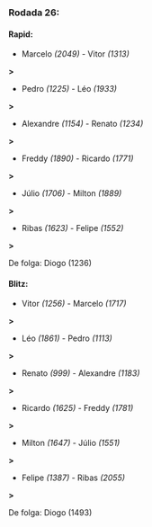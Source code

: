 ### Rodada 26:

#### Rapid:

* Marcelo *(2049)*     -     Vitor *(1313)*

 **>** 
* Pedro *(1225)*     -     Léo *(1933)*

 **>** 
* Alexandre *(1154)*     -     Renato *(1234)*

 **>** 
* Freddy *(1890)*     -     Ricardo *(1771)*

 **>** 
* Júlio *(1706)*     -     Milton *(1889)*

 **>** 
* Ribas *(1623)*     -     Felipe *(1552)*

 **>** 

De folga: Diogo (1236)

#### Blitz:

* Vitor *(1256)*     -     Marcelo *(1717)*

 **>** 
* Léo *(1861)*     -     Pedro *(1113)*

 **>** 
* Renato *(999)*     -     Alexandre *(1183)*

 **>** 
* Ricardo *(1625)*     -     Freddy *(1781)*

 **>** 
* Milton *(1647)*     -     Júlio *(1551)*

 **>** 
* Felipe *(1387)*     -     Ribas *(2055)*

 **>** 

De folga: Diogo (1493)

